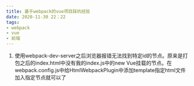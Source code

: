 ```yaml
---
title: 基于webpack的vue项目踩坑经验
date: 2020-11-30 22：22
tags:
- webpack
- vue
- 前端
---
```


1. 使用webpack-dev-server之后浏览器报错无法找到特定id的节点。原来是打包之后的index.html中没有我的index.js中的new Vue挂载的节点。在webpack.config.js中给HtmlWebpackPlugin中添加template指定html文件加入指定节点就可以了
